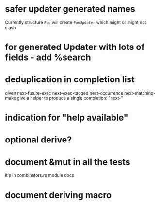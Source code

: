 # safer updater generated names
Currently structure `Foo` will create `FooUpdater` which might or might not clash

# for generated Updater with lots of fields - add %search

# deduplication in completion list
given
    next-future-exec
    next-exec-tagged
    next-occurrence
    next-matching-make
give a helper to produce a single completion: "next-"

# indication for "help available"

# optional derive?

# document &mut in all the tests
it's in combinators.rs module docs

# document deriving macro
